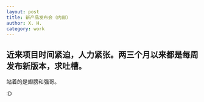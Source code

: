 ```yaml
---
layout: post
title: 新产品发布会（内部）
author: X. H.
category: work
---
```


## 近来项目时间紧迫，人力紧张。两三个月以来都是每周发布新版本，求吐槽。

站着的是翅膀和强哥。

:D

